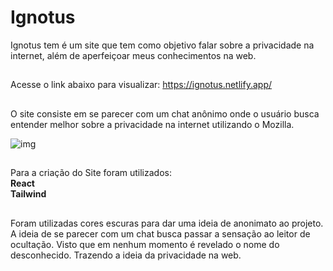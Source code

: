 <h1> <b> Ignotus </b> </h1>


Ignotus tem é um site que tem como objetivo falar sobre a privacidade na internet, além de aperfeiçoar meus conhecimentos na web.
##
Acesse o link abaixo para visualizar:
https://ignotus.netlify.app/
##

O site consiste em se parecer com um chat anônimo onde o usuário busca entender melhor sobre a privacidade na internet utilizando o Mozilla.

![img](https://cdn.discordapp.com/attachments/222437767865565195/988917377062297640/ignotus1.PNG)

##


Para a criação do Site foram utilizados: </br>
<b> React </b> </br>
<b> Tailwind </b>

##

Foram utilizadas cores escuras para dar uma ideia de anonimato ao projeto. A ideia de se parecer com um chat busca passar a sensação ao leitor de ocultação. Visto que em nenhum momento é revelado o nome do desconhecido. Trazendo a ideia da privacidade na web.

##

